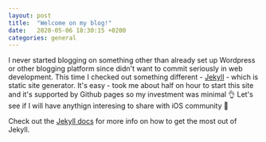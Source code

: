 ```yaml
---
layout: post
title:  "Welcome on my blog!"
date:   2020-05-06 18:30:15 +0200
categories: general
---
```

I never started blogging on something other than already set up Wordpress or other blogging platform since didn't want to commit seriously in web development. This time I checked out something different - [Jekyll](https://jekyllrb.com) - which is static site generator. It's easy - took me about half on hour to start this site and it's supported by Github pages so my investment was minimal 👌 Let's see if I will have anythign interesing to share with iOS community 🤞

Check out the [Jekyll docs][jekyll-docs] for more info on how to get the most out of Jekyll.

[jekyll-docs]: https://jekyllrb.com/docs/home

